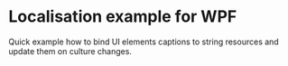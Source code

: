 # Localisation example for WPF 
Quick example how to bind UI elements captions to string resources and update them on culture changes.